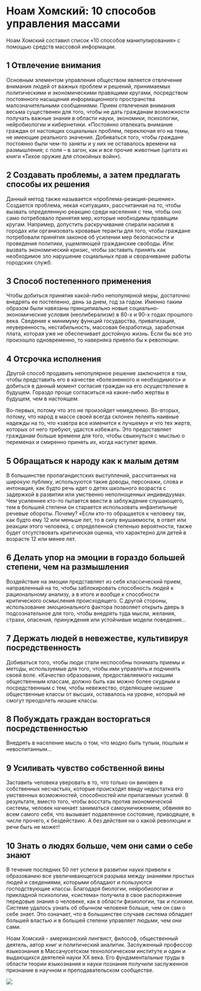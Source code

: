 # Ноам Хомский: 10 способов управления массами

Ноам Хомский составил список «10 способов манипулирования» с помощью средств массовой информации.

## 1 Отвлечение внимания

Основным элементом управления обществом является отвлечение внимания людей от важных проблем и решений, принимаемых политическими и экономическими правящими кругами, посредством постоянного насыщения информационного пространства малозначительными сообщениями. Прием отвлечения внимания весьма существенен для того, чтобы не дать гражданам возможности получать важные знания в области науки, экономики, психологии, нейробиологии и кибернетики. «Постоянно отвлекать внимание граждан от настоящих социальных проблем, переключая его на темы, не имеющие реального значения. Добиваться того, чтобы граждане постоянно были чем-то заняты и у них не оставалось времени на размышления; с поля – в загон, как и все прочие животные \(цитата из книги «Тихое оружие для спокойных войн»\).

## 2 Создавать проблемы, а затем предлагать способы их решения

Данный метод также называется «проблема-реакция-решение». Создается проблема, некая «ситуация», рассчитанная на то, чтобы вызвать определенную реакцию среди населения с тем, чтобы оно само потребовало принятия мер, которые необходимы правящим кругам. Например, допустить раскручивание спирали насилия в городах или организовать кровавые теракты для того, чтобы граждане потребовали принятия законов об усилении мер безопасности и проведения политики, ущемляющей гражданские свободы. Или: вызвать экономический кризис, чтобы заставить принять как необходимое зло нарушение социальных прав и сворачивание работы городских служб.

## 3 Способ постепенного применения

Чтобы добиться принятия какой-либо непопулярной меры, достаточно внедрять ее постепенно, день за днем, год за годом. Именно таким образом были навязаны принципиально новые социально-экономические условия \(неолиберализм\) в 80-х и 90-х годах прошлого века. Сведение к минимуму функций государства, приватизация, неуверенность, нестабильность, массовая безработица, заработная плата, которая уже не обеспечивает достойную жизнь. Если бы все это произошло одновременно, то наверняка привело бы к революции.

## 4 Отсрочка исполнения

Другой способ продавить непопулярное решение заключается в том, чтобы представить его в качестве «болезненного и необходимого» и добиться в данный момент согласия граждан на его осуществление в будущем. Гораздо проще согласиться на какие-либо жертвы в будущем, чем в настоящем.

Во-первых, потому что это не произойдет немедленно. Во-вторых, потому, что народ в массе своей всегда склонен лелеять наивные надежды на то, что «завтра все изменится к лучшему» и что тех жертв, которых от него требуют, удастся избежать. Это предоставляет гражданам больше времени для того, чтобы свыкнуться с мыслью о переменах и смиренно принять их, когда наступит время.

## 5 Обращаться к народу как к малым детям

В большинстве пропагандистских выступлений, рассчитанных на широкую публику, используются такие доводы, персонажи, слова и интонация, как будто речь идет о детях школьного возраста с задержкой в развитии или умственно неполноценных индивидуумах. Чем усиленнее кто-то пытается ввести в заблуждение слушающего, тем в большей степени он старается использовать инфантильные речевые обороты. Почему? «Если кто-то обращается к человеку так, как будто ему 12 или меньше лет, то в силу внушаемости, в ответ или реакции этого человека, с определенной степенью вероятности, также будет отсутствовать критическая оценка, что характерно для детей в возрасте 12 или менее лет.

## 6 Делать упор на эмоции в гораздо большей степени, чем на размышления

Воздействие на эмоции представляет из себя классический прием, направленный на то, чтобы заблокировать способность людей к рациональному анализу, а в итоге и вообще к способности критического осмысления происходящего. С другой стороны, использование эмоционального фактора позволяет открыть дверь в подсознательное для того, чтобы внедрять туда мысли, желания, страхи, опасения, принуждения или устойчивые модели поведения…

## 7 Держать людей в невежестве, культивируя посредственность

Добиваться того, чтобы люди стали неспособны понимать приемы и методы, используемые для того, чтобы ими управлять и подчинять своей воле. «Качество образования, предоставляемого низшим общественным классам, должно быть как можно более скудным и посредственным с тем, чтобы невежество, отделяющее низшие общественные классы от высших, оставалось на уровне, который не смогут преодолеть низшие классы.

## 8 Побуждать граждан восторгаться посредственностью

Внедрять в население мысль о том, что модно быть тупым, пошлым и невоспитанным…

## 9 Усиливать чувство собственной вины

Заставить человека уверовать в то, что только он виновен в собственных несчастьях, которые происходят ввиду недостатка его умственных возможностей, способностей или прилагаемых усилий. В результате, вместо того, чтобы восстать против экономической системы, человек начинает заниматься самоуничижением, обвиняя во всем самого себя, что вызывает подавленное состояние, приводящее, в числе прочего, к бездействию. А без действия ни о какой революции и речи быть не может!

## 10 Знать о людях больше, чем они сами о себе знают

В течение последних 50 лет успехи в развитии науки привели к образованию все увеличивающегося разрыва между знаниями простых людей и сведениями, которыми обладают и пользуются господствующие классы. Благодаря биологии, нейробиологии и прикладной психологии, «система» получила в свое распоряжение передовые знания о человеке, как в области физиологии, так и психики. Системе удалось узнать об обычном человеке больше, чем он сам о себе знает. Это означает, что в большинстве случаев система обладает большей властью и в большей степени управляет людьми, чем они сами.

Ноам Хомский - американский лингвист, философ, общественный деятель, автор книг и политический аналитик. Заслуженный профессор языкознания в Массачусетском технологическом институте и один и выдающихся деятелей науки XX века. Его фундаментальные труды в области теории языкознания и науки познания получили заслуженное признание в научном и преподавательском сообществе.

![](https://sun9-37.userapi.com/impg/cGDpTpBxbiaioLUJ5cug1cdBW_rruKQvACA8xw/uT43pcVZ8K0.jpg?size=604x368&quality=96&sign=5fded917b3eb9dae219f054fe01991f2&type=album)

